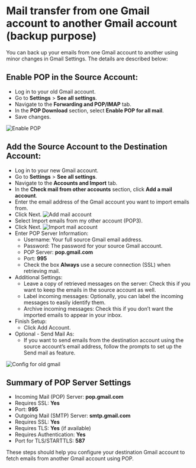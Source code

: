 # Mail transfer from one Gmail account to another Gmail account (backup purpose)

You can back up your emails from one Gmail account to another using minor changes in Gmail Settings. The details are described below:

## Enable POP in the Source Account:
- Log in to your old Gmail account.
- Go to **Settings** > **See all settings**.
- Navigate to the **Forwarding and POP/IMAP** tab.
- In the **POP Download** section, select **Enable POP for all mail**.
- Save changes.

![Enable POP](https://www.dropbox.com/scl/fi/sbdcybf7iprcawmgq0hu1/g2g_0.png?rlkey=4abq70pf4pjjwmdfmit8e0kqv&raw=1)

## Add the Source Account to the Destination Account:
- Log in to your new Gmail account.
- Go to **Settings** > **See all settings**.
- Navigate to the **Accounts and Import** tab.
- In the **Check mail from other accounts** section, click **Add a mail account**.
- Enter the email address of the Gmail account you want to import emails from.
- Click Next.
![Add mail account](https://www.dropbox.com/scl/fi/1qp6ydgjl2xf76n610lio/g2g_1.png?rlkey=3lde4pe0kp8wj9uj5orq7yoe2&raw=1)
- Select Import emails from my other account (POP3).
- Click Next.
![Import mail account](https://www.dropbox.com/scl/fi/s9u04glfezltjg980kvmw/g2g_2.png?rlkey=jfnd2kpmvz4m926zrefb3lv5z&raw=1)
- Enter POP Server Information:
  - Username: Your full source Gmail email address.
  - Password: The password for your source Gmail account.
  - POP Server: **pop.gmail.com**
  - Port: **995**
  - Check the box **Always** use a secure connection (SSL) when retrieving mail.
- Additional Settings:
  - Leave a copy of retrieved messages on the server: Check this if you want to keep the emails in the source account as well.
  - Label incoming messages: Optionally, you can label the incoming messages to easily identify them.
  - Archive incoming messages: Check this if you don’t want the imported emails to appear in your inbox.
- Finish Setup:
  - Click Add Account.
- Optional - Send Mail As:
  - If you want to send emails from the destination account using the source account’s email address, follow the prompts to set up the Send mail as feature.

![Config for old gmail](https://www.dropbox.com/scl/fi/paw4qyy16ho3k31spkpfc/g2g_3.png?rlkey=wi5tezixdpcatpcqbib0tuomy&raw=1)

## Summary of POP Server Settings
- Incoming Mail (POP) Server: **pop.gmail.com**
- Requires SSL: **Yes**
- Port: **995**
- Outgoing Mail (SMTP) Server: **smtp.gmail.com**
- Requires SSL: **Yes**
- Requires TLS: **Yes** (if available)
- Requires Authentication: **Yes**
- Port for TLS/STARTTLS: **587**

These steps should help you configure your destination Gmail account to fetch emails from another Gmail account using POP.
